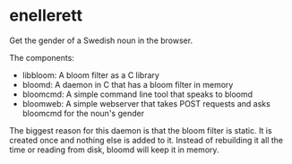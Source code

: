 # enellerett

Get the gender of a Swedish noun in the browser.

The components:

- libbloom: A bloom filter as a C library
- bloomd: A daemon in C that has a bloom filter in memory
- bloomcmd: A simple command line tool that speaks to bloomd
- bloomweb: A simple webserver that takes POST requests and asks bloomcmd for the noun's gender

The biggest reason for this daemon is that the bloom filter is static. It is created once and nothing else is added to it. Instead of rebuilding it all the time or reading from disk, bloomd will keep it in memory.

